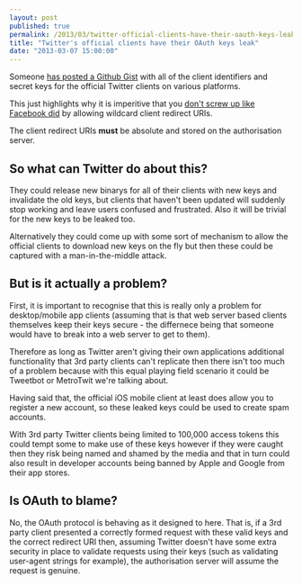 ```yaml
---
layout: post
published: true
permalink: /2013/03/twitter-official-clients-have-their-oauth-keys-leak/
title: "Twitter's official clients have their OAuth keys leak"
date: "2013-03-07 15:00:00"
---
```


Someone [has posted a Github Gist](https://gist.github.com/re4k/3878505) with all of the client identifiers and secret keys for the official Twitter clients on various platforms.

This just highlights why it is imperitive that you [don't screw up like Facebook did](http://alexbilbie.com/2013/02/facebooks-oauth-problem/) by allowing wildcard client redirect URIs.

The client redirect URIs **must** be absolute and stored on the authorisation server.

## So what can Twitter do about this?

They could release new binarys for all of their clients with new keys and invalidate the old keys, but clients that haven't been updated will suddenly stop working and leave users confused and frustrated. Also it will be trivial for the new keys to be leaked too.

Alternatively they could come up with some sort of mechanism to allow the official clients to download new keys on the fly but then these could be captured with a man-in-the-middle attack.

## But is it actually a problem?

First, it is important to recognise that this is really only a problem for desktop/mobile app clients (assuming that is that web server based clients themselves keep their keys secure - the differnece being that someone would have to break into a web server to get to them).

Therefore as long as Twitter aren't giving their own applications additional functionality that 3rd party clients can't replicate then there isn't too much of a problem because with this equal playing field scenario it could be Tweetbot or MetroTwit we're talking about.

Having said that, the official iOS mobile client at least does allow you to register a new account, so these leaked keys could be used to create spam accounts.

With 3rd party Twitter clients being limited to 100,000 access tokens this could tempt some to make use of these keys however if they were caught then they risk being named and shamed by the media and that in turn could also result in developer accounts being banned by Apple and Google from their app stores.

## Is OAuth to blame?

No, the OAuth protocol is behaving as it designed to here. That is, if a 3rd party client presented a correctly formed request with these valid keys and the correct redirect URI then, assuming Twitter doesn't have some extra security in place to validate requests using their keys (such as validating user-agent strings for example), the authorisation server will assume the request is genuine.